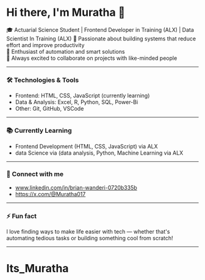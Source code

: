 # Hi there, I'm Muratha 👋

🎓 Actuarial Science Student | Frontend Developer in Training (ALX) | Data Scientist In Training (ALX) 
🚀 Passionate about building systems that reduce effort and improve productivity  
🤖 Enthusiast of automation and smart solutions  
🤝 Always excited to collaborate on projects with like-minded people  

---

### 🛠️ Technologies & Tools  
- Frontend: HTML, CSS, JavaScript (currently learning)
- Data & Analysis: Excel, R, Python, SQL, Power-Bi 
- Other: Git, GitHub, VSCode 

---

### 📚 Currently Learning  
- Frontend Development (HTML, CSS, JavaScript) via ALX  
- data Science via (data analysis, Python, Machine Learning via ALX 

---

### 🔗 Connect with me  
- www.linkedin.com/in/brian-wanderi-0720b335b 
- https://x.com/@Muratha017 

---

### ⚡ Fun fact  
I love finding ways to make life easier with tech — whether that's automating tedious tasks or building something cool from scratch!  

---

# Its_Muratha
